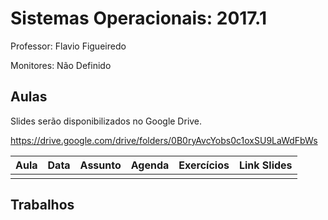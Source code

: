 Sistemas Operacionais: 2017.1
=============================

Professor: Flavio Figueiredo

Monitores: Não Definido

Aulas
-----

Slides serão disponibilizados no Google Drive.

https://drive.google.com/drive/folders/0B0ryAvcYobs0c1oxSU9LaWdFbWs

| Aula | Data | Assunto | Agenda | Exercícios | Link Slides |
|------|------|---------|--------|------------|-------------|
|      |      |         |        |            |             |


Trabalhos
---------
